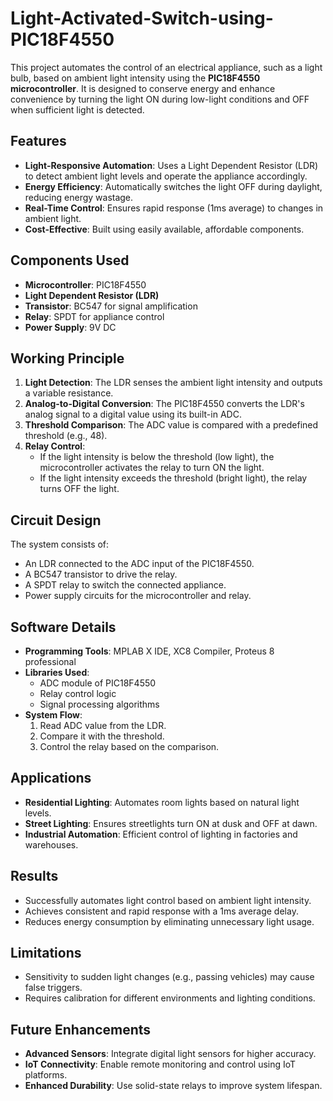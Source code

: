 # Light-Activated-Switch-using-PIC18F4550
This project automates the control of an electrical appliance, such as a light bulb, based on ambient light intensity using the **PIC18F4550 microcontroller**. It is designed to conserve energy and enhance convenience by turning the light ON during low-light conditions and OFF when sufficient light is detected.

## Features

- **Light-Responsive Automation**: Uses a Light Dependent Resistor (LDR) to detect ambient light levels and operate the appliance accordingly.
- **Energy Efficiency**: Automatically switches the light OFF during daylight, reducing energy wastage.
- **Real-Time Control**: Ensures rapid response (1ms average) to changes in ambient light.
- **Cost-Effective**: Built using easily available, affordable components.

## Components Used

- **Microcontroller**: PIC18F4550
- **Light Dependent Resistor (LDR)**
- **Transistor**: BC547 for signal amplification
- **Relay**: SPDT for appliance control
- **Power Supply**: 9V DC

## Working Principle

1. **Light Detection**: The LDR senses the ambient light intensity and outputs a variable resistance.
2. **Analog-to-Digital Conversion**: The PIC18F4550 converts the LDR's analog signal to a digital value using its built-in ADC.
3. **Threshold Comparison**: The ADC value is compared with a predefined threshold (e.g., 48).
4. **Relay Control**: 
   - If the light intensity is below the threshold (low light), the microcontroller activates the relay to turn ON the light.
   - If the light intensity exceeds the threshold (bright light), the relay turns OFF the light.

## Circuit Design

The system consists of:
- An LDR connected to the ADC input of the PIC18F4550.
- A BC547 transistor to drive the relay.
- A SPDT relay to switch the connected appliance.
- Power supply circuits for the microcontroller and relay.

## Software Details

- **Programming Tools**: MPLAB X IDE, XC8 Compiler, Proteus 8 professional
- **Libraries Used**:
  - ADC module of PIC18F4550
  - Relay control logic
  - Signal processing algorithms
- **System Flow**:
  1. Read ADC value from the LDR.
  2. Compare it with the threshold.
  3. Control the relay based on the comparison.

## Applications

- **Residential Lighting**: Automates room lights based on natural light levels.
- **Street Lighting**: Ensures streetlights turn ON at dusk and OFF at dawn.
- **Industrial Automation**: Efficient control of lighting in factories and warehouses.

## Results

- Successfully automates light control based on ambient light intensity.
- Achieves consistent and rapid response with a 1ms average delay.
- Reduces energy consumption by eliminating unnecessary light usage.

## Limitations

- Sensitivity to sudden light changes (e.g., passing vehicles) may cause false triggers.
- Requires calibration for different environments and lighting conditions.

## Future Enhancements

- **Advanced Sensors**: Integrate digital light sensors for higher accuracy.
- **IoT Connectivity**: Enable remote monitoring and control using IoT platforms.
- **Enhanced Durability**: Use solid-state relays to improve system lifespan.
